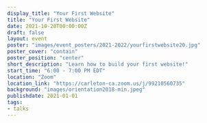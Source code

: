 ```yaml
---
display_title: "Your First Website"
title: "Your First Website"
date: 2021-10-20T00:00:00Z
draft: false
layout: event
poster: "images/event_posters/2021-2022/yourfirstwebsite20.jpg"
poster_cover: "contain"
poster_position: "center"
short_description: "Learn how to build your first website!"
start_time: "6:00 - 7:00 PM EDT"
location: "Zoom"
location_link: "https://carleton-ca.zoom.us/j/99210560735"
background: "images/orientation2018-min.jpeg"
publishdate: 2021-01-01
tags:
- talks
---
```

